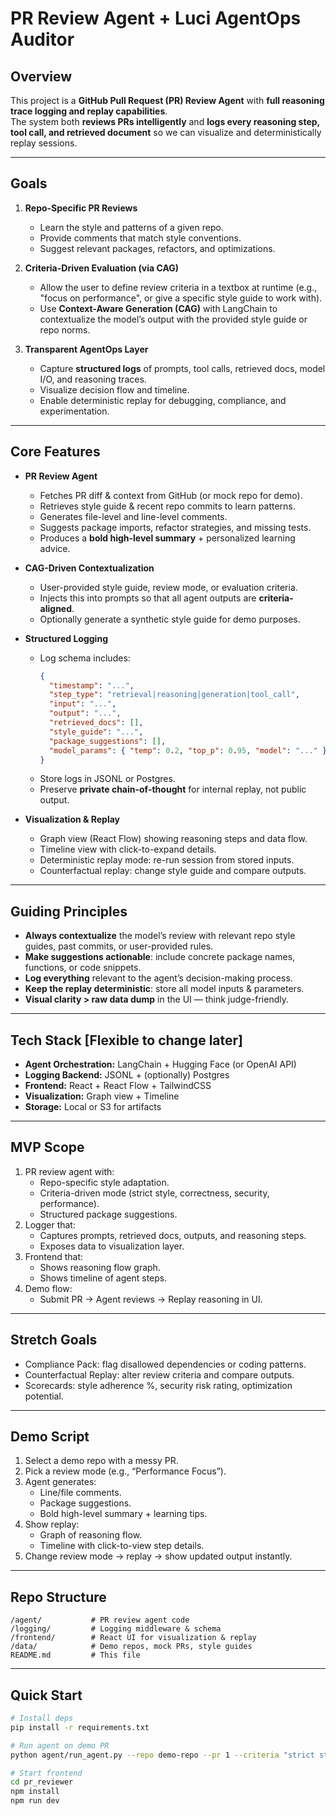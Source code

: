 # PR Review Agent + Luci AgentOps Auditor

## Overview
This project is a **GitHub Pull Request (PR) Review Agent** with **full reasoning trace logging and replay capabilities**.  
The system both **reviews PRs intelligently** and **logs every reasoning step, tool call, and retrieved document** so we can visualize and deterministically replay sessions.

---

## Goals
1. **Repo-Specific PR Reviews**
   - Learn the style and patterns of a given repo.
   - Provide comments that match style conventions.
   - Suggest relevant packages, refactors, and optimizations.

2. **Criteria-Driven Evaluation (via CAG)**
   - Allow the user to define review criteria in a textbox at runtime (e.g., "focus on performance", or give a specific style guide to work with).
   - Use **Context-Aware Generation (CAG)** with LangChain to contextualize the model’s output with the provided style guide or repo norms.

3. **Transparent AgentOps Layer**
   - Capture **structured logs** of prompts, tool calls, retrieved docs, model I/O, and reasoning traces.
   - Visualize decision flow and timeline.
   - Enable deterministic replay for debugging, compliance, and experimentation.

---

## Core Features
- **PR Review Agent**
  - Fetches PR diff & context from GitHub (or mock repo for demo).
  - Retrieves style guide & recent repo commits to learn patterns.
  - Generates file-level and line-level comments.
  - Suggests package imports, refactor strategies, and missing tests.
  - Produces a **bold high-level summary** + personalized learning advice.

- **CAG-Driven Contextualization**
  - User-provided style guide, review mode, or evaluation criteria.
  - Injects this into prompts so that all agent outputs are **criteria-aligned**.
  - Optionally generate a synthetic style guide for demo purposes.

- **Structured Logging**
  - Log schema includes:
    ```json
    {
      "timestamp": "...",
      "step_type": "retrieval|reasoning|generation|tool_call",
      "input": "...",
      "output": "...",
      "retrieved_docs": [],
      "style_guide": "...",
      "package_suggestions": [],
      "model_params": { "temp": 0.2, "top_p": 0.95, "model": "..." }
    }
    ```
  - Store logs in JSONL or Postgres.
  - Preserve **private chain-of-thought** for internal replay, not public output.

- **Visualization & Replay**
  - Graph view (React Flow) showing reasoning steps and data flow.
  - Timeline view with click-to-expand details.
  - Deterministic replay mode: re-run session from stored inputs.
  - Counterfactual replay: change style guide and compare outputs.

---

## Guiding Principles
- **Always contextualize** the model’s review with relevant repo style guides, past commits, or user-provided rules.
- **Make suggestions actionable**: include concrete package names, functions, or code snippets.
- **Log everything** relevant to the agent’s decision-making process.
- **Keep the replay deterministic**: store all model inputs & parameters.
- **Visual clarity > raw data dump** in the UI — think judge-friendly.

---

## Tech Stack [Flexible to change later]
- **Agent Orchestration:** LangChain + Hugging Face (or OpenAI API)
- **Logging Backend:** JSONL + (optionally) Postgres
- **Frontend:** React + React Flow + TailwindCSS
- **Visualization:** Graph view + Timeline
- **Storage:** Local or S3 for artifacts

---

##  MVP Scope
1. PR review agent with:
   - Repo-specific style adaptation.
   - Criteria-driven mode (strict style, correctness, security, performance).
   - Structured package suggestions.
2. Logger that:
   - Captures prompts, retrieved docs, outputs, and reasoning steps.
   - Exposes data to visualization layer.
3. Frontend that:
   - Shows reasoning flow graph.
   - Shows timeline of agent steps.
4. Demo flow:
   - Submit PR → Agent reviews → Replay reasoning in UI.

---

## Stretch Goals
- Compliance Pack: flag disallowed dependencies or coding patterns.
- Counterfactual Replay: alter review criteria and compare outputs.
- Scorecards: style adherence %, security risk rating, optimization potential.

---

## Demo Script
1. Select a demo repo with a messy PR.
2. Pick a review mode (e.g., “Performance Focus”).
3. Agent generates:
   - Line/file comments.
   - Package suggestions.
   - Bold high-level summary + learning tips.
4. Show replay:
   - Graph of reasoning flow.
   - Timeline with click-to-view step details.
5. Change review mode → replay → show updated output instantly.

---

## Repo Structure
```
/agent/           # PR review agent code
/logging/         # Logging middleware & schema
/frontend/        # React UI for visualization & replay
/data/            # Demo repos, mock PRs, style guides
README.md         # This file
```

---

## Quick Start
```bash
# Install deps
pip install -r requirements.txt

# Run agent on demo PR
python agent/run_agent.py --repo demo-repo --pr 1 --criteria "strict style"

# Start frontend
cd pr_reviewer
npm install
npm run dev
```
